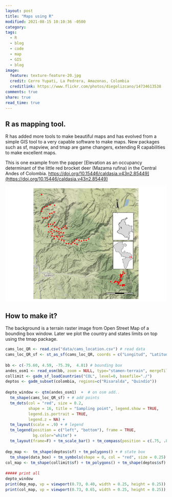 ```yaml
---
layout: post
title: "Maps using R"
modified: 2021-08-15 10:10:36 -0500
category:
tags:   
  - R
  - blog
  - code
  - map
  - GIS
  - blog
image:
  feature: texture-feature-20.jpg
  credit: Cerro Yupati, La Pedrera, Amazonas, Colombia
  creditlink: https://www.flickr.com/photos/diegolizcano/14734613538
comments: true
share: true
read_time: true
---
```


## R as mapping tool.  


R has added more tools to make beautiful maps and has evolved from a simple GIS tool to a very capable software to make maps. New packages such as sf, mapview, and tmap are game changers, extending R capabilities to make excellent maps.

This is one example from the papper [Elevation as an occupancy determinant of the little red brocket deer (Mazama rufina) in the Central Andes of Colombia. https://doi.org/10.15446/caldasia.v43n2.85449](https://doi.org/10.15446/caldasia.v43n2.85449)


![image](https://github.com/dlizcano/Mazama_rufina/raw/main/figs/README-unnamed-chunk-3-1.png)


## How to make it?

The background is a terrain raster image from Open Street Map of a bounding box window. Later we plot the country and states limits on top using the tmap package.

~~~ R
cams_loc_QR <- read.csv("data/cams_location.csv") # read data
cams_loc_QR_sf <- st_as_sf(cams_loc_QR, coords = c("Longitud", "Latitud"), crs = "+proj=longlat +datum=WGS84 +no_defs") # make data sf

bb <- c(-75.60, 4.59, -75.39,  4.81) # bounding box
andes_osm1 <- read_osm(bb, zoom = NULL, type="stamen-terrain", mergeTiles = TRUE) # type can be also bing and osm 
collimit <- gadm_sf_loadCountries("COL", level=0, basefile="./")
deptos <- gadm_subset(colombia, regions=c("Risaralda", "Quindío"))

depto_window <- qtm(andes_osm1)  +  # on osm add..
  tm_shape(cams_loc_QR_sf) + # add points
  tm_dots(col = "red", size = 0.2,  
          shape = 16, title = "Sampling point", legend.show = TRUE,
          legend.is.portrait = TRUE,
          legend.z = NA) + 
  tm_layout(scale = .9) + # legend
  tm_legend(position = c("left", "bottom"), frame = TRUE,
            bg.color="white") + 
  tm_layout(frame=F) + tm_scale_bar() + tm_compass(position = c(.75, .82), color.light = "grey90") # aditionals

dep_map <-  tm_shape(deptos$sf) + tm_polygons() + # state box
  tm_shape(data_box) + tm_symbols(shape = 0, col = "red", size = 0.25)
col_map <- tm_shape(collimit$sf) + tm_polygons() + tm_shape(deptos$sf) + tm_polygons() # country box

##### print all
depto_window
print(dep_map, vp = viewport(0.73, 0.40, width = 0.25, height = 0.25))
print(col_map, vp = viewport(0.73, 0.65, width = 0.25, height = 0.25))

~~~


